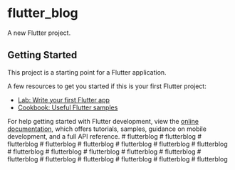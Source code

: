 # flutter_blog

A new Flutter project.

## Getting Started

This project is a starting point for a Flutter application.

A few resources to get you started if this is your first Flutter project:

- [Lab: Write your first Flutter app](https://docs.flutter.dev/get-started/codelab)
- [Cookbook: Useful Flutter samples](https://docs.flutter.dev/cookbook)

For help getting started with Flutter development, view the
[online documentation](https://docs.flutter.dev/), which offers tutorials,
samples, guidance on mobile development, and a full API reference.
#   f l u t t e r b l o g  
 #   f l u t t e r b l o g  
 #   f l u t t e r b l o g  
 #   f l u t t e r b l o g  
 #   f l u t t e r b l o g  
 #   f l u t t e r b l o g  
 #   f l u t t e r b l o g  
 #   f l u t t e r b l o g  
 #   f l u t t e r b l o g  
 #   f l u t t e r b l o g  
 #   f l u t t e r b l o g  
 #   f l u t t e r b l o g  
 #   f l u t t e r b l o g  
 #   f l u t t e r b l o g  
 #   f l u t t e r b l o g  
 #   f l u t t e r b l o g  
 #   f l u t t e r b l o g  
 #   f l u t t e r b l o g  
 #   f l u t t e r b l o g  
 